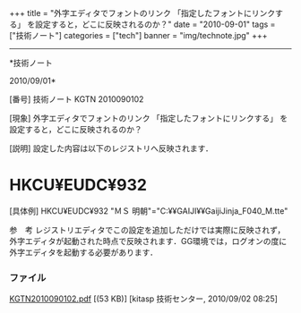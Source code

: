﻿+++
title = "外字エディタでフォントのリンク 「指定したフォントにリンクする」 を設定すると，どこに反映されるのか？"
date = "2010-09-01"
tags = ["技術ノート"]
categories = ["tech"]
banner = "img/technote.jpg"
+++

-----------------------------------------------------------------------------------------------------------------------------

*技術ノート

2010/09/01*


[番号]
技術ノート KGTN 2010090102

[現象]
外字エディタでフォントのリンク 「指定したフォントにリンクする」
を設定すると，どこに反映されるのか？

[説明]
設定した内容は以下のレジストリへ反映されます．

HKCU¥EUDC¥932
=

[具体例]
HKCU¥EUDC¥932
"ＭＳ 明朝"="C:¥¥GAIJI¥¥GaijiJinja_F040_M.tte"

参　考
レジストリエディタでこの設定を追加しただけでは実際に反映されず，外字エディタが起動された時点で反映されます．GG環境では，ログオンの度に外字エディタを起動する必要があります．


### ファイル

 
 


[KGTN2010090102.pdf](http://techreport.kitasp.net/attachments/download/301/KGTN2010090102.pdf)
 [(53 KB)] [kitasp 技術センター, 2010/09/02
08:25]


 


 


